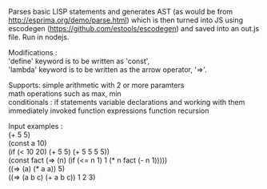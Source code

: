 Parses basic LISP statements and generates AST (as would be from http://esprima.org/demo/parse.html) which is then turned into JS using escodegen (https://github.com/estools/escodegen) and saved into an out.js file. Run in nodejs.                              

Modifications :                                                                                                          
'define' keyword is to be written as 'const',                                                            
'lambda' keyword is to be written as the arrow operator, '=>'.                                            

Supports:
simple arithmetic with 2 or more paramters                                                    
math operations such as max, min                                                                    
conditionals : if statements
variable declarations and working with them                                                         
immediately invoked function expressions
function recursion

Input examples :                                                                                                         
(+ 5 5)                                                                                                      
(const a 10)                                                                                                
(if (< 10 20) (+ 5 5) (+ 5 5 5 5))                                                                           
(const fact (=> (n) (if (<= n 1) 1 (* n fact (- n 1)))))                                                     
((=> (a) (* a a)) 5)                                                                                        
((=> (a b c) (+ a b c)) 1 2 3)
